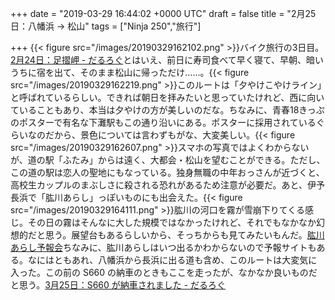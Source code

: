 
+++
date = "2019-03-29 16:44:02 +0000 UTC"
draft = false
title = "2月25日：八幡浜 → 松山"
tags = ["Ninja 250","旅行"]

+++
{{< figure src="/images/20190329162102.png"  >}}バイク旅行の3日目。[2月24日：足摺岬 - だるろぐ](https://blog.daruyanagi.jp/entry/2019/03/24/174550)とはいえ、前日に寿司食べて早く寝て、早朝、暗いうちに宿を出て、そのまま松山に帰っただけ……。{{< figure src="/images/20190329162219.png"  >}}このルートは「夕やけこやけライン」と呼ばれているらしい。できれば朝日を拝みたいと思っていたけれど、西に向いていることもあり、本当は夕やけの方が美しいのだな。ちなみに、青春18きっぷのポスターで有名な下灘駅もこの通り沿いにある。ポスターに採用されているぐらいなのだから、景色については言わずもがな、大変美しい。{{< figure src="/images/20190329162607.png"  >}}スマホの写真ではよくわからないが、道の駅「ふたみ」からは遠く、大都会・松山を望むことができる。ただし、この道の駅は恋人の聖地にもなっている。独身無職の中年おっさんが近づくと、高校生カップルのまぶしさに殺される恐れがあるため注意が必要だ。あと、伊予長浜で「肱川あらし」っぽいものにも出会えた。{{< figure src="/images/20190329164111.png"  >}}肱川の河口を霧が雪崩下りてくる感じ。その日の霧はそんなに大した規模ではなかったけれど、それでもなかなか幻想的だと思う。展望台もあるらしいから、そっちからも見てみたいもんだ。[肱川あらし予報会](https://www.arashi-nagahama.net/)ちなみに、肱川あらしはいつ出るかわからないので予報サイトもある。なにはともあれ、八幡浜から長浜に出る道も含め、このルートは大変気に入った。この前の S660 の納車のときもここを走ったが、なかなか良いものだと思う。[3月25日：S660 が納車されました - だるろぐ](https://blog.daruyanagi.jp/entry/2019/03/27/001051)


